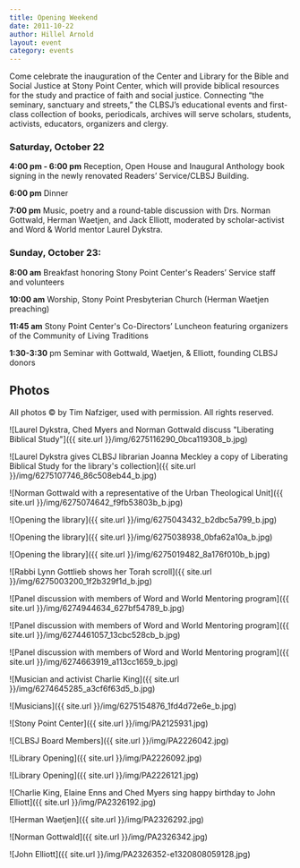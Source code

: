 ```yaml
---
title: Opening Weekend
date: 2011-10-22
author: Hillel Arnold
layout: event
category: events
---
```

Come celebrate the inauguration of the Center and Library for the Bible and Social Justice at Stony Point Center, which will provide biblical resources for the study and practice of faith and social justice. Connecting “the seminary, sanctuary and streets,” the CLBSJ’s educational events and first-class collection of books, periodicals, archives will serve scholars, students, activists, educators, organizers and clergy.

### Saturday, October 22

**4:00 pm - 6:00 pm** Reception, Open House and Inaugural Anthology book signing in the newly renovated Readers’ Service/CLBSJ Building.

**6:00 pm** Dinner

**7:00 pm** Music, poetry and a round-table discussion with Drs. Norman Gottwald, Herman Waetjen, and Jack Elliott, moderated by scholar-activist and Word & World mentor Laurel Dykstra.

### Sunday, October 23:

**8:00 am** Breakfast honoring Stony Point Center's Readers’ Service staff and volunteers

**10:00 am** Worship, Stony Point Presbyterian Church (Herman Waetjen preaching)

**11:45 am** Stony Point Center's Co-Directors’ Luncheon featuring organizers of the Community of Living Traditions

**1:30-3:30** pm Seminar with Gottwald, Waetjen, & Elliott, founding CLBSJ donors

## Photos

All photos © by Tim Nafziger, used with permission. All rights reserved.

![Laurel Dykstra, Ched Myers and Norman Gottwald discuss &quot;Liberating Biblical Study&quot;]({{ site.url }}/img/6275116290_0bca119308_b.jpg)

![Laurel Dykstra gives CLBSJ librarian Joanna Meckley a copy of Liberating Biblical Study for the library's collection]({{ site.url }}/img/6275107746_86c508eb44_b.jpg)

![Norman Gottwald with a representative of the Urban Theological Unit]({{ site.url }}/img/6275074642_f9fb53803b_b.jpg)

![Opening the library]({{ site.url }}/img/6275043432_b2dbc5a799_b.jpg)

![Opening the library]({{ site.url }}/img/6275038938_0bfa62a10a_b.jpg)

![Opening the library]({{ site.url }}/img/6275019482_8a176f010b_b.jpg)

![Rabbi Lynn Gottlieb shows her Torah scroll]({{ site.url }}/img/6275003200_1f2b329f1d_b.jpg)

![Panel discussion with members of Word and World Mentoring program]({{ site.url }}/img/6274944634_627bf54789_b.jpg)

![Panel discussion with members of Word and World Mentoring program]({{ site.url }}/img/6274461057_13cbc528cb_b.jpg)

![Panel discussion with members of Word and World Mentoring program]({{ site.url }}/img/6274663919_a113cc1659_b.jpg)

![Musician and activist Charlie King]({{ site.url }}/img/6274645285_a3cf6f63d5_b.jpg)

![Musicians]({{ site.url }}/img/6275154876_1fd4d72e6e_b.jpg)

![Stony Point Center]({{ site.url }}/img/PA2125931.jpg)

![CLBSJ Board Members]({{ site.url }}/img/PA2226042.jpg)

![Library Opening]({{ site.url }}/img/PA2226092.jpg)

![Library Opening]({{ site.url }}/img/PA2226121.jpg)

![Charlie King, Elaine Enns and Ched Myers sing happy birthday to John Elliott]({{ site.url }}/img/PA2326192.jpg)

![Herman Waetjen]({{ site.url }}/img/PA2326292.jpg)

![Norman Gottwald]({{ site.url }}/img/PA2326342.jpg)

![John Elliott]({{ site.url }}/img/PA2326352-e1320808059128.jpg)
